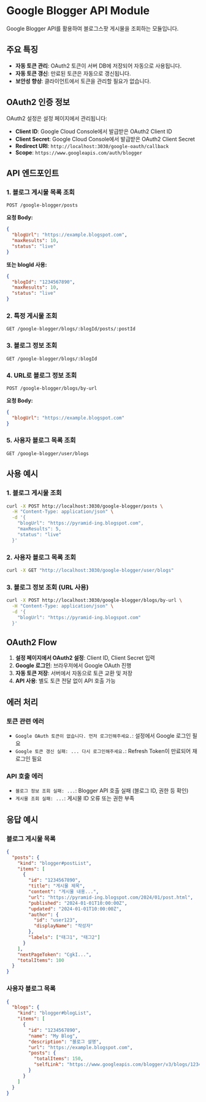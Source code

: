# Google Blogger API Module

Google Blogger API를 활용하여 블로그스팟 게시물을 조회하는 모듈입니다.

## 주요 특징

- **자동 토큰 관리**: OAuth2 토큰이 서버 DB에 저장되어 자동으로 사용됩니다.
- **자동 토큰 갱신**: 만료된 토큰은 자동으로 갱신됩니다.
- **보안성 향상**: 클라이언트에서 토큰을 관리할 필요가 없습니다.

## OAuth2 인증 정보

OAuth2 설정은 설정 페이지에서 관리됩니다:

- **Client ID**: Google Cloud Console에서 발급받은 OAuth2 Client ID
- **Client Secret**: Google Cloud Console에서 발급받은 OAuth2 Client Secret
- **Redirect URI**: `http://localhost:3030/google-oauth/callback`
- **Scope**: `https://www.googleapis.com/auth/blogger`

## API 엔드포인트

### 1. 블로그 게시물 목록 조회

```
POST /google-blogger/posts
```

**요청 Body:**

```json
{
  "blogUrl": "https://example.blogspot.com",
  "maxResults": 10,
  "status": "live"
}
```

**또는 blogId 사용:**

```json
{
  "blogId": "1234567890",
  "maxResults": 10,
  "status": "live"
}
```

### 2. 특정 게시물 조회

```
GET /google-blogger/blogs/:blogId/posts/:postId
```

### 3. 블로그 정보 조회

```
GET /google-blogger/blogs/:blogId
```

### 4. URL로 블로그 정보 조회

```
POST /google-blogger/blogs/by-url
```

**요청 Body:**

```json
{
  "blogUrl": "https://example.blogspot.com"
}
```

### 5. 사용자 블로그 목록 조회

```
GET /google-blogger/user/blogs
```

## 사용 예시

### 1. 블로그 게시물 조회

```bash
curl -X POST http://localhost:3030/google-blogger/posts \
  -H "Content-Type: application/json" \
  -d '{
    "blogUrl": "https://pyramid-ing.blogspot.com",
    "maxResults": 5,
    "status": "live"
  }'
```

### 2. 사용자 블로그 목록 조회

```bash
curl -X GET "http://localhost:3030/google-blogger/user/blogs"
```

### 3. 블로그 정보 조회 (URL 사용)

```bash
curl -X POST http://localhost:3030/google-blogger/blogs/by-url \
  -H "Content-Type: application/json" \
  -d '{
    "blogUrl": "https://pyramid-ing.blogspot.com"
  }'
```

## OAuth2 Flow

1. **설정 페이지에서 OAuth2 설정**: Client ID, Client Secret 입력
2. **Google 로그인**: 브라우저에서 Google OAuth 진행
3. **자동 토큰 저장**: 서버에서 자동으로 토큰 교환 및 저장
4. **API 사용**: 별도 토큰 전달 없이 API 호출 가능

## 에러 처리

### 토큰 관련 에러

- `Google OAuth 토큰이 없습니다. 먼저 로그인해주세요.`: 설정에서 Google 로그인 필요
- `Google 토큰 갱신 실패: ... 다시 로그인해주세요.`: Refresh Token이 만료되어 재로그인 필요

### API 호출 에러

- `블로그 정보 조회 실패: ...`: Blogger API 호출 실패 (블로그 ID, 권한 등 확인)
- `게시물 조회 실패: ...`: 게시물 ID 오류 또는 권한 부족

## 응답 예시

### 블로그 게시물 목록

```json
{
  "posts": {
    "kind": "blogger#postList",
    "items": [
      {
        "id": "1234567890",
        "title": "게시물 제목",
        "content": "게시물 내용...",
        "url": "https://pyramid-ing.blogspot.com/2024/01/post.html",
        "published": "2024-01-01T10:00:00Z",
        "updated": "2024-01-01T10:00:00Z",
        "author": {
          "id": "user123",
          "displayName": "작성자"
        },
        "labels": ["태그1", "태그2"]
      }
    ],
    "nextPageToken": "CgkI...",
    "totalItems": 100
  }
}
```

### 사용자 블로그 목록

```json
{
  "blogs": {
    "kind": "blogger#blogList",
    "items": [
      {
        "id": "1234567890",
        "name": "My Blog",
        "description": "블로그 설명",
        "url": "https://example.blogspot.com",
        "posts": {
          "totalItems": 150,
          "selfLink": "https://www.googleapis.com/blogger/v3/blogs/1234567890/posts"
        }
      }
    ]
  }
}
```
